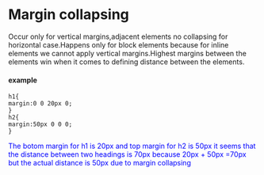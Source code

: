 # Margin collapsing 
Occur only for vertical margins,adjacent elements no collapsing for horizontal case.Happens only for block elements because for inline elements we cannot apply vertical margins.Highest margins between the elements win when it comes to defining distance between the elements.
#### example

```
h1{
margin:0 0 20px 0;
}
h2{
margin:50px 0 0 0;
}

```
<span style="color:blue">The botom margin for h1 is 20px and top margin for h2 is 50px it seems that the distance between two headings is 70px because 20px + 50px =70px but the actual distance is 50px due to margin collapsing</span>

